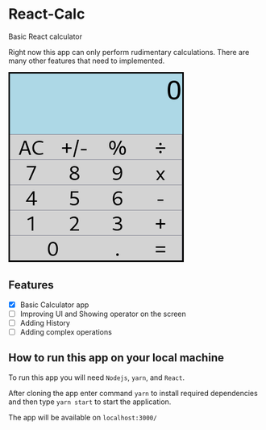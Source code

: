 # React-Calc
Basic React calculator

Right now this app can only perform rudimentary calculations. There are many other features that need to implemented.

![](https://github.com/adityaviki/React-Calc/blob/main/data/calc.png)

## Features 
- [x] Basic Calculator app
- [ ] Improving UI and Showing operator on the screen
- [ ] Adding History
- [ ] Adding complex operations

## How to run this app on your local machine
To run this app you will need `Nodejs`, `yarn`, and `React`.

After cloning the app enter command `yarn` to install required dependencies and then type `yarn start` to start the application.

The app will be available on `localhost:3000/`

[](https://www.youtube.com/watch?v=EWL_DSurFRU)
